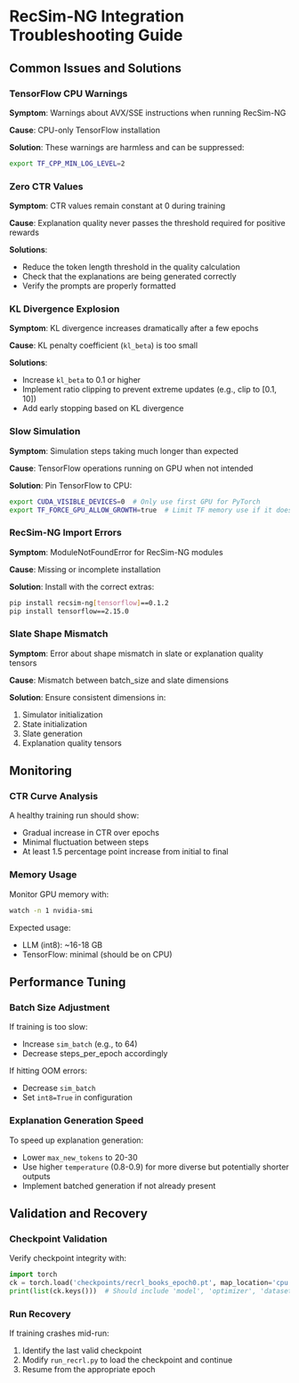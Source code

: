 # RecSim-NG Integration Troubleshooting Guide

## Common Issues and Solutions

### TensorFlow CPU Warnings

**Symptom**: Warnings about AVX/SSE instructions when running RecSim-NG

**Cause**: CPU-only TensorFlow installation

**Solution**: These warnings are harmless and can be suppressed:
```bash
export TF_CPP_MIN_LOG_LEVEL=2
```

### Zero CTR Values

**Symptom**: CTR values remain constant at 0 during training

**Cause**: Explanation quality never passes the threshold required for positive rewards

**Solutions**:
- Reduce the token length threshold in the quality calculation
- Check that the explanations are being generated correctly
- Verify the prompts are properly formatted

### KL Divergence Explosion

**Symptom**: KL divergence increases dramatically after a few epochs

**Cause**: KL penalty coefficient (`kl_beta`) is too small

**Solutions**:
- Increase `kl_beta` to 0.1 or higher
- Implement ratio clipping to prevent extreme updates (e.g., clip to [0.1, 10])
- Add early stopping based on KL divergence

### Slow Simulation

**Symptom**: Simulation steps taking much longer than expected

**Cause**: TensorFlow operations running on GPU when not intended

**Solution**: Pin TensorFlow to CPU:
```bash
export CUDA_VISIBLE_DEVICES=0  # Only use first GPU for PyTorch
export TF_FORCE_GPU_ALLOW_GROWTH=true  # Limit TF memory use if it does use GPU
```

### RecSim-NG Import Errors

**Symptom**: ModuleNotFoundError for RecSim-NG modules

**Cause**: Missing or incomplete installation

**Solution**: Install with the correct extras:
```bash
pip install recsim-ng[tensorflow]==0.1.2
pip install tensorflow==2.15.0
```

### Slate Shape Mismatch

**Symptom**: Error about shape mismatch in slate or explanation quality tensors

**Cause**: Mismatch between batch_size and slate dimensions

**Solution**: Ensure consistent dimensions in:
1. Simulator initialization
2. State initialization
3. Slate generation
4. Explanation quality tensors

## Monitoring

### CTR Curve Analysis

A healthy training run should show:
- Gradual increase in CTR over epochs
- Minimal fluctuation between steps
- At least 1.5 percentage point increase from initial to final

### Memory Usage

Monitor GPU memory with:
```bash
watch -n 1 nvidia-smi
```

Expected usage:
- LLM (int8): ~16-18 GB
- TensorFlow: minimal (should be on CPU)

## Performance Tuning

### Batch Size Adjustment

If training is too slow:
- Increase `sim_batch` (e.g., to 64)
- Decrease steps_per_epoch accordingly

If hitting OOM errors:
- Decrease `sim_batch`
- Set `int8=True` in configuration

### Explanation Generation Speed

To speed up explanation generation:
- Lower `max_new_tokens` to 20-30
- Use higher `temperature` (0.8-0.9) for more diverse but potentially shorter outputs
- Implement batched generation if not already present

## Validation and Recovery

### Checkpoint Validation

Verify checkpoint integrity with:
```python
import torch
ck = torch.load('checkpoints/recrl_books_epoch0.pt', map_location='cpu')
print(list(ck.keys()))  # Should include 'model', 'optimizer', 'dataset', 'epoch'
```

### Run Recovery

If training crashes mid-run:
1. Identify the last valid checkpoint
2. Modify `run_recrl.py` to load the checkpoint and continue
3. Resume from the appropriate epoch
